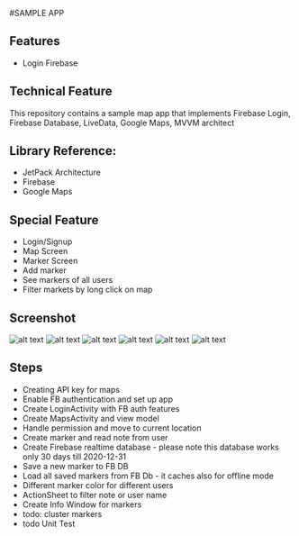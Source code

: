 #SAMPLE APP

## Features
* Login Firebase


## Technical Feature
This repository contains a sample map app that implements Firebase Login, Firebase Database, LiveData, Google Maps, MVVM architect

## Library Reference:
* JetPack Architecture 
* Firebase
* Google Maps

## Special Feature
* Login/Signup
* Map Screen
* Marker Screen
* Add marker
* See markers of all users
* Filter markets by long click on map

## Screenshot
![alt text][login] ![alt text][currentLocation] ![alt text][addMarker] ![alt text][markerDetail] ![alt text][filter] ![alt text][detailActivity]

[login]: https://github.com/hamidsn/mapMarkers/blob/main/screenshots/t1.jpg "Login Screen"
[currentLocation]: https://github.com/hamidsn/mapMarkers/blob/main/screenshots/t2.jpg "Current location"
[addMarker]: https://github.com/hamidsn/mapMarkers/blob/main/screenshots/t3.jpg "Add marker"
[markerDetail]: https://github.com/hamidsn/mapMarkers/blob/main/screenshots/t4.jpg "Marker details"
[filter]: https://github.com/hamidsn/mapMarkers/blob/main/screenshots/t5.jpg "Filter markers"
[detailActivity]: https://github.com/hamidsn/mapMarkers/blob/main/screenshots/t6.jpg "Filter markers"

## Steps
* Creating API key for maps
* Enable FB authentication and set up app
* Create LoginActivity with FB auth features
* Create MapsActivity and view model
* Handle permission and move to current location
* Create marker and read note from user
* Create Firebase realtime database - please note this database works only 30 days till 2020-12-31
* Save a new marker to FB DB
* Load all saved markers from FB Db - it caches also for offline mode
* Different marker color for different users
* ActionSheet to filter note or user name
* Create Info Window for markers
* todo: cluster markers
* todo Unit Test





  
